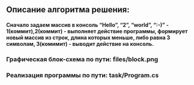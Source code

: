 ## Описание алгоритма решения:

#### Сначало задаем массив в консоль “Hello”, “2”, “world”, “:-)” - 1(коммит),2(коммит) - выполняет действие программы, формирует новый массив из строк, длина которых меньше, либо равна 3 символам, 3(комимит) - выводит действие на консоль.

### Графическая блок-схема по пути: files/block.png

### Реализация программы  по пути: task/Program.cs